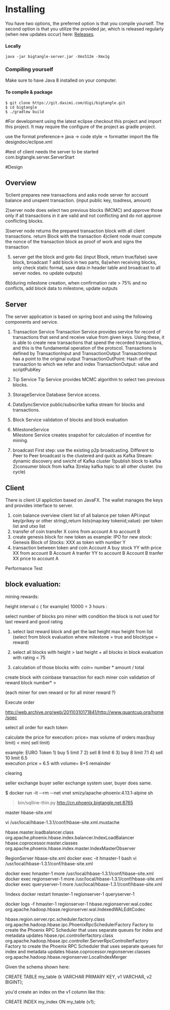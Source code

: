 # Installing

You have two options, the preferred option is that you compile yourself. The second option is that you utilize the provided jar, which is released regularly (when new updates occur) here: [ Releases](https://).



#### Locally

```
java -jar bigtangle-server.jar -Xms512m -Xmx1g 
```

### Compiling yourself  

Make sure to have Java 8 installed on your computer.

#### To compile & package
```
$ git clone https://git.dasimi.com/digi/bigtangle.git
$ cd bigtangle
$ ./gradlew build 

```


#For development using the latest eclipse
checkout this project and import this project. It may require the configure of the  project as gradle project.

use the format preference-> java -> code style -> formatter import the file designdoc/eclipse.xml



#test of client needs the server to be started
com.bigtangle.server.ServerStart



#Design


## Overview

1)client prepares new transactions and asks node server for account balance and unspent transaction. (input public key, toadress, amount)

2)server node does select two previous blocks (MCMC) and approve those only if all transactions in it are valid and  not conflicting and do not approve conflicting blocks.

3)server node returns the prepared transaction block with all client transactions. 
return Block with the  transaction 
4)client node must compute the nonce of the transaction block as proof of work and signs the transaction

5) server get the block and goto 6a)
(input Block, return true/false) save block, broadcast
? add block in two parts, 
6a)when receiving blocks, only check static formal, save data in header table and broadcast to all server nodes. no update outputs)

6b)during milestone creation, when confirmation rate > 75% and no conflicts, add block data to milestone, update outputs


## Server 
The server application is based on spring boot and using the following components and service.
 
1) Transaction Service 
Transaction Service  provides service for record of transactions that send and receive value from given keys. Using these,
it is able to create new transactions that spend the recorded transactions, and this is the fundamental operation
of the  protocol.
Transactions is defined by TransactionInput and TransactionOutput
TransactionInput has a point to the original output
TransactionOutPoint:  Hash of the transaction to which we refer and index 
TransactionOutput:
value and scriptPubKey

2) Tip Service
 Tip Service provides MCMC algorithm to select two previous blocks.
 
3) StorageService
Database Service access.

4) DataSyncService
public/subscribe kafka stream for blocks and transactions.

5) Block Service
validation of blocks and block evaluation 

6) MilestoneService  
Milestone Service creates snapshot for calculation of incentive for mining.

7) broadcast
First step: use the existing p2p broadcasting.
Different to Peer to Peer broadcast is the clustered and quick as 
Kafka Stream:
dynamic discovery and swicht of Kafka cluster 
1)publish block to kafka
2)consumer block from kafka
3)relay kafka topic to all other cluster. (no cycle)



## Client
There is client UI appliction based on JavaFX. The wallet manages the keys and provides interface to server.


 1) coin balance overview client
 list of all balance per token
 API:input key(prikey or other string),return lists(map:key tokenid,value): per token list and utxo list
 2) transfer of coin
 transfer X coins from account A to account B
 3) create genesis block for new token 
 as example: IPO for new stock: Genesis Block of Stocks: XXX as token with number Y 
 4) transaction between token and coin
 Account A  buy stock YY with price XX  from  account B 
 Account A  tranfer  YY to   account B
 Account B tranfer  XX price to   account A



Performance Test



##  block evaluation:

mining rewards:

height interval c ( for example) 10000 = 3 hours  :


select number of   blocks pro miner with condition the block is not used for last reward and good rating
1) select last reward block and get the last height 
max height from list (select   from block evaluation where milestone = true and blocktype = reward)

2) select all blocks with height > last height + all blocks in block evaluation with rating < 75 

3) calculation of those  blocks  with:
coin= number * amount / total
  
create block with coinbase transaction for each miner coin 
 validation of reward block number* >  
 
(each miner for own reward or for all miner reward ?)
 
 
 Execute order
 
http://web.archive.org/web/20110310171841/http://www.quantcup.org/home/spec
 
 select all order for each token
 
 calculate the price for execution: price= max volume of orders
 max(buy limit) <  min(  sell limit)
 
 example:
 	EURO Token
 		1) buy  5  limit  7
 		2)					sell 8 limit 6
 		3) buy  8  limit  7.1
 		4)					sell 10 limit 6.5	
 	execution price = 6.5 with volume= 8+5
 					remainder 			
 	
 clearing
  
  seller exchange buyer	
  seller exchange system user, buyer does same.
  
  
  $ docker run -it --rm --net vnet smizy/apache-phoenix:4.13.1-alpine sh
> bin/sqlline-thin.py http://cn.phoenix.bigtangle.net:8765


master hbase-site.xml

vi /usr/local/hbase-1.3.1/conf/hbase-site.xml.mustache

<property>
  <name>hbase.master.loadbalancer.class</name>                                     
  <value>org.apache.phoenix.hbase.index.balancer.IndexLoadBalancer</value>
</property>

<property>
  <name>hbase.coprocessor.master.classes</name>
  <value>org.apache.phoenix.hbase.index.master.IndexMasterObserver</value>
</property>


RegionServer  hbase-site.xml
docker exec -it hmaster-1 bash
vi /usr/local/hbase-1.3.1/conf/hbase-site.xml

docker exec hmaster-1 more  /usr/local/hbase-1.3.1/conf/hbase-site.xml
docker exec regionserver-1 more  /usr/local/hbase-1.3.1/conf/hbase-site.xml
docker exec queryserver-1 more  /usr/local/hbase-1.3.1/conf/hbase-site.xml

!indexs
docker restart hmaster-1 regionserver-1 queryserver-1

docker logs -f  hmaster-1 regionserver-1
<property> 
  <name>hbase.regionserver.wal.codec</name> 
  <value>org.apache.hadoop.hbase.regionserver.wal.IndexedWALEditCodec</value> 
</property>

<property> 
  <name>hbase.region.server.rpc.scheduler.factory.class</name>
  <value>org.apache.hadoop.hbase.ipc.PhoenixRpcSchedulerFactory</value> 
  <description>Factory to create the Phoenix RPC Scheduler that uses separate queues for index and metadata updates</description> 
</property>

<property>
  <name>hbase.rpc.controllerfactory.class</name>
  <value>org.apache.hadoop.hbase.ipc.controller.ServerRpcControllerFactory</value>
  <description>Factory to create the Phoenix RPC Scheduler that uses separate queues for index and metadata updates</description>
</property>

<property>
  <name>hbase.coprocessor.regionserver.classes</name>
  <value>org.apache.hadoop.hbase.regionserver.LocalIndexMerger</value> 
</property>

Given the schema shown here:

CREATE TABLE my_table (k VARCHAR PRIMARY KEY, v1 VARCHAR, v2 BIGINT);

you'd create an index on the v1 column like this:

CREATE INDEX my_index ON my_table (v1);

